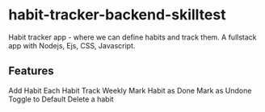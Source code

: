 # habit-tracker-backend-skilltest
Habit tracker app - where we can define habits and track them. A fullstack app with Nodejs, Ejs, CSS, Javascript.

<h2>Features</h2>
Add Habit
Each Habit Track Weekly
Mark Habit as Done
Mark as Undone
Toggle to Default
Delete a habit
